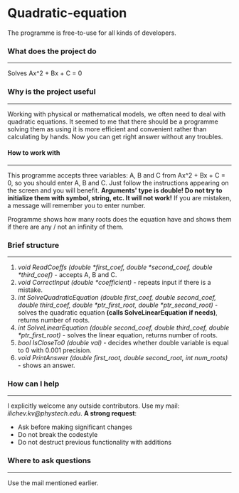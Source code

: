 # Quadratic-equation

The programme is free-to-use for all kinds of developers.
### What does the project do
***
Solves Ax^2 + Bx + C = 0 

### Why is the project useful
***
Working with physical or mathematical models, we often need to deal with quadratic equations.
It seemed to me that there should be a programme solving them as using it is more efficient and convenient rather than calculating by hands. 
Now you can get right answer without any troubles.
#### How to work with
***
This programme accepts three variables:  A, B and C from Ax^2 + Bx + C = 0, so you should enter A, B and C.
Just follow the instructions appearing on the screen and you will benefit.
**Arguments' type is double! Do not try to initialize them with symbol, string, etc. It will not work!**
If you are mistaken, a message will remember you to enter number.

Programme shows how many roots does the equation have and shows them if there are any / not an infinity of them.

### Brief structure
***
1. _void ReadCoeffs (double *first_coef, double *second_coef, double *third_coef)_ - accepts A, B and C.
2. _void CorrectInput (double *coefficient)_ - repeats input if there is a mistake.
3. _int SolveQuadraticEquation (double first_coef, double second_coef, double third_coef, double *ptr_first_root, double *ptr_second_root)_ - solves the quadratic equation __(calls SolveLinearEquation if needs)__, returns number of roots.
4. _int SolveLinearEquation (double second_coef, double third_coef, double *ptr_first_root)_ - solves the linear equation, returns number of roots. 
5. _bool IsCloseTo0 (double val)_ - decides whether double variable is equal to 0 with 0.001 precision.
6. _void PrintAnswer (double first_root, double second_root, int num_roots)_ - shows an answer.     

### How can I help
***
I explicitly welcome any outside contributors. Use my mail: _ilichev.kv@phystech.edu_.
__A strong request__:
* Ask before making significant changes
* Do not break the codestyle
* Do not destruct previous functionality with additions

### Where to ask questions
***
Use the mail mentioned earlier.
